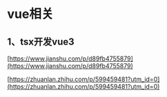# vue相关
## 1、tsx开发vue3
[https://www.jianshu.com/p/d89fb4755879](https://www.jianshu.com/p/d89fb4755879)

[https://zhuanlan.zhihu.com/p/599459481?utm_id=0](https://zhuanlan.zhihu.com/p/599459481?utm_id=0)